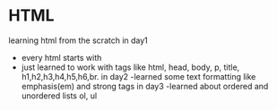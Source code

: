 # HTML
learning html from the scratch
in day1
   - every html starts with <!DOCTYPE HTML>
   - just learned to work with tags like html, head, body, p, title, h1,h2,h3,h4,h5,h6,br.
in day2
   -learned some text formatting like emphasis(em) and strong tags
in day3
   -learned about ordered and unordered lists ol, ul

